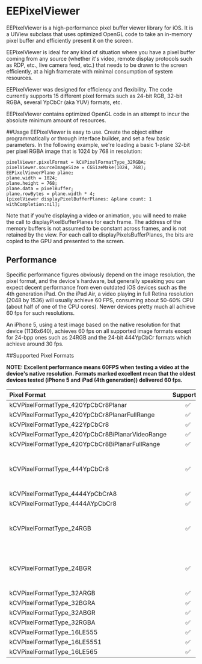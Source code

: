 # EEPixelViewer
EEPixelViewer is a high-performance pixel buffer viewer library for iOS. It is a UIView subclass that uses optimized OpenGL code to take an in-memory pixel buffer and efficiently present it on the screen.

EEPixelViewer is ideal for any kind of situation where you have a pixel buffer coming from any source (whether it's video, remote display protocols such as RDP, etc., live camera feed, etc.) that needs to be drawn to the screen efficiently, at a high framerate with minimal consumption of system resources.

EEPixelViewer was designed for efficiency and flexibility. The code currently supports 15 different pixel formats such as 24-bit RGB, 32-bit RGBA, several YpCbCr (aka YUV) formats, etc.

EEPixelViewer contains optimized OpenGL code in an attempt to incur the absolute minimum amount of resources.

##Usage
EEPixelViewer is easy to use. Create the object either programmatically or through interface builder, and set a few basic parameters. In the following example, we're loading a basic 1-plane 32-bit per pixel RGBA image that is 1024 by 768 in resolution:
```
pixelViewer.pixelFormat = kCVPixelFormatType_32RGBA;
pixelViewer.sourceImageSize = CGSizeMake(1024, 768);
EEPixelViewerPlane plane;
plane.width = 1024;
plane.height = 768;
plane.data = pixelBuffer;
plane.rowBytes = plane.width * 4;
[pixelViewer displayPixelBufferPlanes: &plane count: 1 withCompletion:nil];
```
Note that if you're displaying a video or animation, you will need to make the call to displayPixelBufferPlanes for each frame. The address of the memory buffers is not assumed to be constant across frames, and is not retained by the view. For each call to displayPixelsBufferPlanes, the bits are copied to the GPU and presented to the screen.

## Performance

Specific performance figures obviously depend on the image resolution, the pixel format, and the device's hardware, but generally speaking you can expect decent performance from even outdated iOS devices such as the 4th generation iPad. On the iPad Air, a video playing in full Retina resolution (2048 by 1536) will usually achieve 60 FPS, consuming about 50-60% CPU (about half of one of the CPU cores). Newer devices pretty much all achieve 60 fps for such resolutions.

An iPhone 5, using a test image based on the native resolution for that device (1136x640), achieves 60 fps on all supported image formats except for 24-bpp ones such as 24RGB and the 24-bit 444YpCbCr formats which achieve around 30 fps.

##Supported Pixel Formats

**NOTE: Excellent performance means 60FPS when testing a video at the device's native resolution. Formats marked excellent mean that the oldest devices tested (iPhone 5 and iPad (4th generation)) delivered 60 fps.**

| Pixel Format | Supported    | BPP | Planes |Performance|
| :----------- |:------------:|:---:|:------:|:---------:|
| kCVPixelFormatType_420YpCbCr8Planar|✅|16|3|Excellent|
| kCVPixelFormatType_420YpCbCr8PlanarFullRange|✅|16|3|Excellent|
| kCVPixelFormatType_422YpCbCr8|✅|16|1|Excellent|
| kCVPixelFormatType_420YpCbCr8BiPlanarVideoRange|✅|16|2|Excellent|
| kCVPixelFormatType_420YpCbCr8BiPlanarFullRange|✅|16|2|Excellent|
| kCVPixelFormatType_444YpCbCr8|✅|24|1|Excellent on recent devices, fair on older ones |
| kCVPixelFormatType_4444YpCbCrA8|✅|32|1|Excellent|
| kCVPixelFormatType_4444AYpCbCr8|✅|32|1|Excellent|
| kCVPixelFormatType_24RGB|✅|24|1|Excellent on recent devices, fair on older ones |
| kCVPixelFormatType_24BGR|✅|24|1|Excellent on recent devices, fair on older ones |
| kCVPixelFormatType_32ARGB|✅|32|1|Excellent |
| kCVPixelFormatType_32BGRA|✅|32|1|Excellent |
| kCVPixelFormatType_32ABGR|✅|32|1|Excellent |
| kCVPixelFormatType_32RGBA|✅|32|1|Excellent |
| kCVPixelFormatType_16LE555|✅|16|1|Excellent |
| kCVPixelFormatType_16LE5551|✅|16|1|Excellent |
| kCVPixelFormatType_16LE565|✅|16|1|Excellent |
